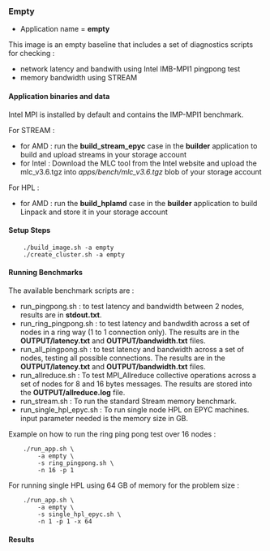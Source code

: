 ### Empty

- Application name = **empty**

This image is an empty baseline that includes a set of diagnostics scripts for checking :
- network latency and bandwith using Intel IMB-MPI1 pingpong test
- memory bandwidth using STREAM 

#### Application binaries and data

Intel MPI is installed by default and contains the IMP-MPI1 benchmark.

For STREAM :
- for AMD   : run the **build_stream_epyc** case in the **builder** application to build and upload streams in your storage account
- for Intel : Download the MLC tool from the Intel website and upload the mlc_v3.6.tgz into _apps/bench/mlc_v3.6.tgz_ blob of your storage account

For HPL :
- for AMD : run the **build_hplamd** case in the **builder** application to build Linpack and store it in your storage account

#### Setup Steps
```
    ./build_image.sh -a empty
    ./create_cluster.sh -a empty
```

#### Running Benchmarks

The available benchmark scripts are : 
    
 - run_pingpong.sh : to test latency and bandwidth between 2 nodes, results are in **stdout.txt**.
 - run_ring_pingpong.sh : to test latency and bandwdith across a set of nodes in a ring way (1 to 1 connection only). The results are in the **OUTPUT/latency.txt** and **OUTPUT/bandwidth.txt** files.
 - run_all_pingpong.sh : to test latency and bandwidth across a set of nodes, testing all possible connections.  The results are in the **OUTPUT/latency.txt** and **OUTPUT/bandwidth.txt** files.
 - run_allreduce.sh : To test MPI_Allreduce collective operations across a set of nodes for 8 and 16 bytes messages. The results are stored into the **OUTPUT/allreduce.log** file.
 - run_stream.sh : To run the standard Stream memory benchmark. 
 - run_single_hpl_epyc.sh : To run single node HPL on EPYC machines. input parameter needed is the memory size in GB. 


Example on how to run the ring ping pong test over 16 nodes :

```
    ./run_app.sh \
        -a empty \
        -s ring_pingpong.sh \
        -n 16 -p 1 
```

For running single HPL using 64 GB of memory for the problem size :

```
    ./run_app.sh \
        -a empty \
        -s single_hpl_epyc.sh \
        -n 1 -p 1 -x 64
```


#### Results

